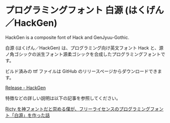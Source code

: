 # プログラミングフォント 白源 (はくげん／HackGen)

HackGen is a composite font of Hack and GenJyuu-Gothic.

白源 (はくげん／HackGen) は、プログラミング向け英文フォント Hack と、源ノ角ゴシックの派生フォント源柔ゴシックを合成したプログラミングフォントです。

ビルド済みの ttf ファイルは GitHub のリリースページからダウンロードできます。

[Release - HackGen](https://github.com/yuru7/HackGen/releases)

特徴などの詳しい説明は以下の記事を参照してください。

[Ricty を神フォントだと崇める僕が、フリーライセンスのプログラミングフォント「白源」を作った話](https://qiita.com/tawara_/items/374f3ca0a386fab8b305)
